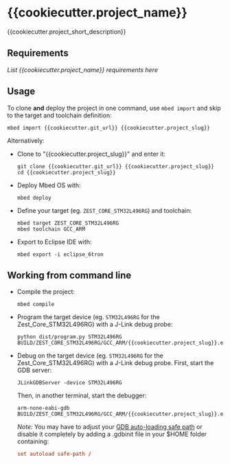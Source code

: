 # {{cookiecutter.project_name}}

{{cookiecutter.project_short_description}}

## Requirements

*List {{cookiecutter.project_name}} requirements here*

## Usage

To clone **and** deploy the project in one command, use `mbed import` and skip to
the target and toolchain definition:

    mbed import {{cookiecutter.git_url}} {{cookiecutter.project_slug}}

Alternatively:

* Clone to "{{cookiecutter.project_slug}}" and enter it:

  ```shell
  git clone {{cookiecutter.git_url}} {{cookiecutter.project_slug}}
  cd {{cookiecutter.project_slug}}
  ```

* Deploy Mbed OS with:

  ```shell
  mbed deploy
  ```

* Define your target (eg. `ZEST_CORE_STM32L496RG`) and toolchain:

  ```shell
  mbed target ZEST_CORE_STM32L496RG
  mbed toolchain GCC_ARM
  ```

* Export to Eclipse IDE with:

  ```shell
  mbed export -i eclipse_6tron
  ```

## Working from command line

* Compile the project:

  ```shell
  mbed compile
  ```

* Program the target device (eg. `STM32L496RG` for the Zest_Core_STM32L496RG) with a
  J-Link debug probe:

  ```shell
  python dist/program.py STM32L496RG BUILD/ZEST_CORE_STM32L496RG/GCC_ARM/{{cookiecutter.project_slug}}.elf
  ```

* Debug on the target device (eg. `STM32L496RG` for the Zest_Core_STM32L496RG) with a
  J-Link debug probe. First, start the GDB server:

  ```shell
  JLinkGDBServer -device STM32L496RG
  ```

  Then, in another terminal, start the debugger:

  ```shell
  arm-none-eabi-gdb BUILD/ZEST_CORE_STM32L496RG/GCC_ARM/{{cookiecutter.project_slug}}.elf  
  ```

  *Note:* You may have to adjust your [GDB auto-loading safe path](https://sourceware.org/gdb/onlinedocs/gdb/Auto_002dloading-safe-path.html#Auto_002dloading-safe-path) 
  or disable it completely by adding a .gdbinit file in your $HOME folder containing:

  ```conf
  set autoload safe-path /
  ```
